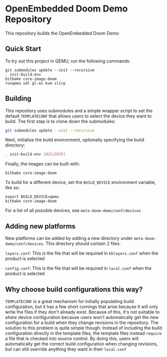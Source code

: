 # OpenEmbedded Doom Demo Repository

This repository builds the OpenEmbedded Doom Demo

## Quick Start

To try out this project in QEMU, run the following commands:

```
git submodules update --init --recursive
. init-build-env
bitbake core-image-doom
runqemu sdl gl-es kvm slirp
```

## Building

This repository uses submodules and a simple wrapper script to set the default
`TEMPLATECONF` that allows users to select the device they want to build. The
first step is to clone down the submodules:

```bash
git submodules update --init --recursive
```

Next, initialize the build environment, optionally specifying the build directory:

```bash
. init-build-env [BUILDDIR]
```

Finally, the images can be built with:

```
bitbake core-image-doom
```


To build for a different device, set the `BUILD_DEVICE` environment variable,
like so:

```
export BUILD_DEVICE=qemu
bitbake core-image-doom
```

For a list of all possible devices, see `meta-doom-demo/conf/devices`

## Adding new platforms

New platforms can be added by adding a new directory under
`meta-doom-demo/conf/devices`. This directory should contain 2 files:

`layers.conf`: This is the file that will be required in `bblayers.conf` when
the product is selected

`config.conf`: This is the file that will be required in `local.conf` when the
product is selected


## Why choose build configurations this way?

`TEMPLATECONF` is a great mechanism for initially populating build
configuration, but it has a few short comings that arise because it will only
write the files if they don't already exist. Because of this, it's not suitable
to _share_ device configuration because users won't automatically get the new
configuration for a build when they change revisions in the repository. The
solution to this problem is quite simple though: Instead of including the build
configuration directly in the template files, the template files instead
`require` a file that is checked into source control. By doing this, users will
automatically get the correct build configuration when changing revisions, but
can still override anything they want in their `local.conf`
